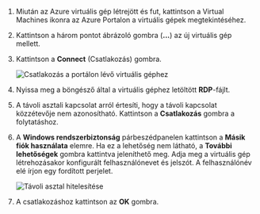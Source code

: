 1. Miután az Azure virtuális gép létrejött és fut, kattintson a Virtual Machines ikonra az Azure Portalon a virtuális gépek megtekintéséhez.

1. Kattintson a három pontot ábrázoló gombra (**...**) az új virtuális gép mellett.

1. Kattintson a **Connect** (Csatlakozás) gombra.

   ![Csatlakozás a portálon lévő virtuális géphez](./media/virtual-machines-sql-server-remote-desktop-connect/azure-virtual-machine-connect.png)

1. Nyissa meg a böngésző által a virtuális géphez letöltött **RDP**-fájlt.

1. A távoli asztali kapcsolat arról értesíti, hogy a távoli kapcsolat közzétevője nem azonosítható. Kattintson a **Csatlakozás** gombra a folytatáshoz.

1. A **Windows rendszerbiztonság** párbeszédpanelen kattintson a **Másik fiók használata** elemre. Ha ez a lehetőség nem látható, a **További lehetőségek** gombra kattintva jeleníthető meg. Adja meg a virtuális gép létrehozásakor konfigurált felhasználónevet és jelszót. A felhasználónév elé írjon egy fordított perjelet.

   ![Távoli asztal hitelesítése](./media/virtual-machines-sql-server-remote-desktop-connect/remote-desktop-connect.png)

1. A csatlakozáshoz kattintson az **OK** gombra.